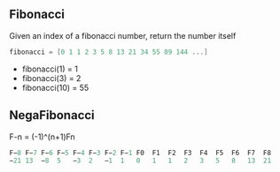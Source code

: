 ## Fibonacci
Given an index of a fibonacci number, return the number itself

```go
fibonacci = [0 1 1 2 3 5 8 13 21 34 55 89 144 ...]
```
- fibonacci(1) = 1
- fibonacci(3) = 2
- fibonacci(10) = 55
## NegaFibonacci
F-n = (-1)^(n+1)Fn

```go
F−8	F−7	F−6	F−5	F−4	F−3	F−2	F−1	F0	F1	F2	F3	F4	F5	F6	F7	F8
−21	13	−8	5	−3	2	−1	1	0	1	1	2	3	5	8	13	21
```
